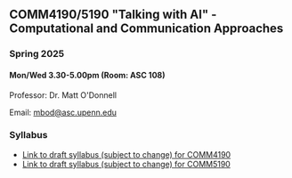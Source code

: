
## COMM4190/5190 "Talking with AI" - Computational and Communication Approaches

### Spring 2025

#### Mon/Wed 3.30-5.00pm (Room: ASC 108)


Professor: Dr. Matt O'Donnell 

Email: mbod@asc.upenn.edu



### Syllabus

* [Link to draft syllabus (subject to change) for COMM4190](syllabus.md)
* [Link to draft syllabus (subject to change) for COMM5190](syllabus_5190.md)
